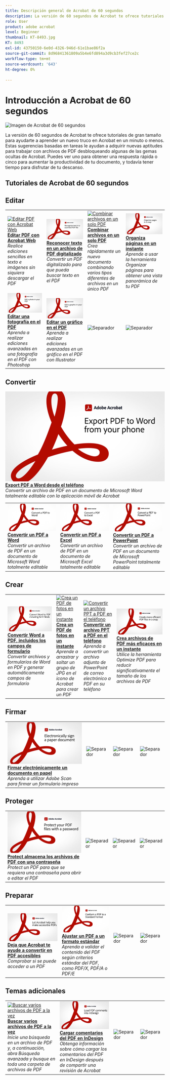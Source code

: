 ```yaml
---
title: Descripción general de Acrobat de 60 segundos
description: La versión de 60 segundos de Acrobat te ofrece tutoriales de gran tamaño para ayudarte a aprender un nuevo truco en Acrobat en un minuto o menos
role: User
product: adobe acrobat
level: Beginner
thumbnail: KT-8493.jpg
KT: 8493
exl-id: 43750150-6e0d-4326-946d-61e1bae86f2a
source-git-commit: 8d96841361809a5b4e6fd894a3d9cb3fef27ce2c
workflow-type: tm+mt
source-wordcount: '643'
ht-degree: 0%

---
```


# Introducción a Acrobat de 60 segundos

![Imagen de Acrobat de 60 segundos](../assets/Hero-60sec.png)

La versión de 60 segundos de Acrobat te ofrece tutoriales de gran tamaño para ayudarte a aprender un nuevo truco en Acrobat en un minuto o menos. Estas sugerencias basadas en tareas le ayudan a adquirir nuevas aptitudes para trabajar con archivos de PDF desbloqueando algunas de las gemas ocultas de Acrobat. Puedes ver uno para obtener una respuesta rápida o cinco para aumentar la productividad de tu documento, y todavía tener tiempo para disfrutar de tu descanso.

## Tutoriales de Acrobat de 60 segundos

## Editar

<table style="table-layout:fixed">
<tr>
   <td>
    <a href="edit.md">
      <img alt="Editar PDF con Acrobat Web" src="../assets/60sec_Edit_1280.jpg" />
    </a>
    <div>
    <a href="edit.md"><strong>Editar PDF con Acrobat Web</strong></a>
    </div>
    <em>Realice ediciones sencillas en texto e imágenes sin siquiera descargar el PDF</em>
    <br>
  </td>
  <td>
    <a href="textrecognition.md">
      <img alt="Reconocer texto en un archivo de PDF digitalizado" src="../assets/60sec_Textrecognition_1280.jpg" />
    </a>
    <div>
     <a href="textrecognition.md"><strong>Reconocer texto en un archivo de PDF digitalizado</strong></a>
    </div>
    <em>Convertir un PDF digitalizado para que pueda buscar texto en el PDF</em>
    <br>
  </td>
  <td>
    <a href="combine-to-one-pdf.md">
      <img alt="Combinar archivos en un solo PDF" src="../assets/60sec_Combine_1280.jpg" />
    </a>
    <div>
    <a href="combine-to-one-pdf.md"><strong>Combinar archivos en un solo PDF</strong></a>
    </div>
    <em>Crea rápidamente un nuevo documento combinando varios tipos diferentes de archivos en un único PDF</em>
    <br>
  </td>
   <td>
    <a href="organize.md">
      <img alt="Organiza páginas en un instante" src="../assets/60sec_Organize_1280.jpg" />
    </a>
    <div>
    <a href="organize.md"><strong>Organiza páginas en un instante</strong></a>
    </div>
    <em>Aprende a usar la herramienta Organizar páginas para obtener una vista panorámica de tu PDF</em>
    <br>
  </td>
</tr>
<tr>
  <td>
    <a href="editphoto.md">
      <img alt="Editar una fotografía en el PDF" src="../assets/60sec_Editphoto_1280.jpg" />
    </a>
    <div>
    <a href="editphoto.md"><strong>Editar una fotografía en el PDF</strong></a>
    </div>
    <em>Aprenda a realizar ediciones avanzadas en una fotografía en el PDF con Photoshop</em>
    <br>
  </td>
  <td>
    <a href="editgraphic.md">
      <img alt="Editar un gráfico en el PDF" src="../assets/60sec_Editgraphic_1280.jpg" />
    </a>
    <div>
    <a href="editgraphic.md"><strong>Editar un gráfico en el PDF</strong></a>
    </div>
    <em>Aprenda a realizar ediciones avanzadas en un gráfico en el PDF con Illustrator</em>
    <br>
  </td>
  <td>
      <img alt="Separador" src="../assets/Grayspacer.png" />
        <div>
        <br>
  </td>
  <td>
      <img alt="Separador" src="../assets/Grayspacer.png" />
        <div>
        <br>
  </td>
</tr>
</table>

## Convertir

<table style="table-layout:fixed">
<tr>
  <td>
    <a href="convert-pdf-word.md">
      <img alt="Convertir un PDF a Word" src="../assets/60sec_convertword.png" />
    </a>
    <div>
    <a href="convert-pdf-word.md"><strong>Convertir un PDF a Word</strong></a>
    </div>
    <em>Convertir un archivo de PDF en un documento de Microsoft Word totalmente editable</em>
    <br>
  </td>
 <td>
    <a href="convert-pdf-excel.md">
      <img alt="Convertir un PDF a Excel" src="../assets/60sec_convertexcel.png" />
    </a>
    <div>
    <a href="convert-pdf-excel.md"><strong>Convertir un PDF a Excel</strong></a>
    </div>
    <em>Convertir un archivo de PDF en un documento de Microsoft Excel totalmente editable</em>
    <br>
  </td>
  <td>
    <a href="convert-pdf-powerpoint.md">
      <img alt="Convertir un PDF a PowerPoint" src="../assets/60sec_convertppt.png" />
    </a>
    <div>
    <a href="convert-pdf-excel.md"><strong>Convertir un PDF a PowerPoint</strong></a>
    </div>
    <em>Convertir un archivo de PDF en un documento de Microsoft PowerPoint totalmente editable</em>
    <br>
  </td>
    <a href="exportwordphone.md">
      <img alt="Export PDF a Word desde el teléfono" src="../assets/60sec_Exportphone_1280.jpg" />
    </a>
    <div>
    <a href="exportwordphone.md"><strong>Export PDF a Word desde el teléfono</strong></a>
    </div>
    <em>Convertir un archivo de PDF en un documento de Microsoft Word totalmente editable con la aplicación móvil de Acrobat</em>
    <br>
  </td>
</tr>
</table>

## Crear

<table style="table-layout:fixed">
<tr>
  <td>
    <a href="wordform.md">
      <img alt="Convertir Word a PDF, incluidos los campos de formulario" src="../assets/60sec_Wordform_1280.jpg" />
    </a>
    <div>
     <a href="wordform.md"><strong>Convertir Word a PDF, incluidos los campos de formulario</strong></a>
    </div>
    <em>Convertir archivos y formularios de Word en PDF y generar automáticamente campos de formulario</em>
    <br>
  </td>
  <td>
      <a href="photo.md">
        <img alt="Crea un PDF de fotos en un instante" src="../assets/60sec_Photo_1280.jpg" />
      </a>
      <div>
      <a href="photo.md"><strong>Crea un PDF de fotos en un instante</strong></a>
      </div>
      <em>Aprende a arrastrar y soltar un grupo de JPG en el icono de Acrobat para crear un PDF</em>
      <br>
  </td>
  <td>
    <a href="phone.md">
      <img alt="Convertir un archivo PPT a PDF en el teléfono" src="../assets/60sec_Phone_1280.jpg" />
    </a>
    <div>
    <a href="phone.md"><strong>Convertir un archivo PPT a PDF en el teléfono</strong></a>
    </div>
    <em>Aprenda a convertir un archivo adjunto de PowerPoint de correo electrónico a PDF en su teléfono</em>
    <br>
  </td>
  <td>
      <a href="optimize.md">
        <img alt="Crea archivos de PDF más eficaces en un instante" src="../assets/60sec_Optimize_1280.jpg" />
      </a>
      <div>
      <a href="optimize.md"><strong>Crea archivos de PDF más eficaces en un instante</strong></a>
      </div>
      <em>Utilice la herramienta Optimize PDF para reducir significativamente el tamaño de los archivos de PDF</em>
      <br>
  </td>
</tr>
</table>

## Firmar

<table style="table-layout:fixed">
<tr>
  <td>
    <a href="sign.md">
      <img alt="Firmar electrónicamente un documento en papel" src="../assets/60sec_Sign_1280.jpg" />
    </a>
    <div>
    <a href="sign.md"><strong>Firmar electrónicamente un documento en papel</strong></a>
    </div>
    <em>Aprenda a utilizar Adobe Scan para firmar un formulario impreso</em>
    <br>
  </td>
  <td>
      <img alt="Separador" src="../assets/Whitespacer.png" />
        <div>
        <br>
  </td>
  <td>
      <img alt="Separador" src="../assets/Whitespacer.png" />
        <div>
        <br>
  </td>
  <td>
      <img alt="Separador" src="../assets/Whitespacer.png" />
        <div>
        <br>
  </td>
</tr>
</table>

## Proteger

<table style="table-layout:fixed">
<tr>
  <td>
    <a href="protect.md">
      <img alt="Protect almacena los archivos de PDF con una contraseña" src="../assets/60sec_Protect_1280.jpg" />
    </a>
    <div>
    <a href="protect.md"><strong>Protect almacena los archivos de PDF con una contraseña</strong></a>
    </div>
    <em>Protect un PDF para que se requiera una contraseña para abrir o editar el PDF</em>
    <br>
  </td>
  <td>
      <img alt="Separador" src="../assets/Whitespacer.png" />
        <div>
        <br>
  </td>
  <td>
      <img alt="Separador" src="../assets/Whitespacer.png" />
        <div>
        <br>
  </td>
  <td>
      <img alt="Separador" src="../assets/Whitespacer.png" />
        <div>
        <br>
  </td>
</tr>
</table>

## Preparar

<table style="table-layout:fixed">
<tr>
  <td>
    <a href="accessible.md">
      <img alt="Deja que Acrobat te ayude a convertir en PDF accesibles" src="../assets/60sec_Accessible_1280.jpg" />
    </a>
    <div>
    <a href="accessible.md"><strong>Deja que Acrobat te ayude a convertir en PDF accesibles</strong></a>
    </div>
    <em>Comprobar si se puede acceder a un PDF</em>
    <br>
  </td>
 <td>
    <a href="conform.md">
      <img alt="Ajustar un PDF a un formato estándar" src="../assets/60sec_standard.png" />
    </a>
    <div>
    <a href="conform.md"><strong>Ajustar un PDF a un formato estándar</strong></a>
    </div>
    <em>Aprenda a validar el contenido del PDF según criterios estándar del PDF, como PDF/X, PDF/A o PDF/E</em>
    <br>
  </td>
  <td>
      <img alt="Separador" src="../assets/Whitespacer.png" />
        <div>
        <br>
  </td>
  <td>
      <img alt="Separador" src="../assets/Whitespacer.png" />
        <div>
        <br>
  </td>
</tr>
</table>

## Temas adicionales

<table style="table-layout:fixed">
<tr>
  <td>
    <a href="search.md">
      <img alt="Buscar varios archivos de PDF a la vez" src="../assets/60sec_Search_1280.jpg" />
    </a>
    <div>
     <a href="search.md"><strong>Buscar varios archivos de PDF a la vez</strong></a>
    </div>
    <em>Inicie una búsqueda en un archivo de PDF y, a continuación, abra Búsqueda avanzada y busque en toda una carpeta de archivos de PDF</em>
    <br>
  </td>
  <td>
    <a href="indesign.md">
      <img alt="Cargar comentarios del PDF en InDesign" src="../assets/60sec_InDesign_1280.jpg" />
    </a>
    <div>
    <a href="indesign.md"><strong>Cargar comentarios del PDF en InDesign</strong></a>
    </div>
    <em>Obtenga información sobre cómo cargar los comentarios del PDF en InDesign después de compartir una revisión de Acrobat</em>
    <br>
  </td>
  <td>
      <img alt="Separador" src="../assets/Whitespacer.png" />
        <div>
        <br>
  </td>
  <td>
      <img alt="Separador" src="../assets/Whitespacer.png" />
        <div>
        <br>
  </td>
</tr>
</table>